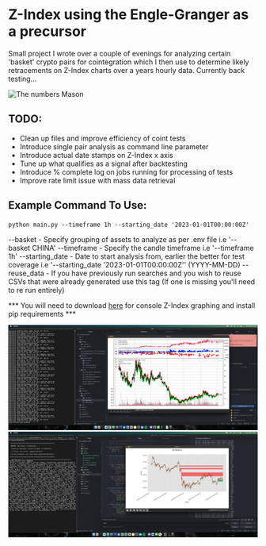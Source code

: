 


# Z-Index using the Engle-Granger as a precursor

Small project I wrote over a couple of evenings for analyzing certain 'basket' crypto
pairs for cointegration which I then use to determine likely retracements on Z-Index
charts over a years hourly data. Currently back testing...

![The numbers Mason](https://tenor.com/view/what-do-they-mean-random-numbers-gif-10654449.gif)

## TODO:
- Clean up files and improve efficiency of coint tests
- Introduce single pair analysis as command line parameter
- Introduce actual date stamps on Z-Index x axis
- Tune up what qualifies as a signal after backtesting
- Introduce % complete log on jobs running for processing of tests
- Improve rate limit issue with mass data retrieval

## Example Command To Use:

```
python main.py --timeframe 1h --starting_date '2023-01-01T00:00:00Z'
```

--basket - Specify grouping of assets to analyze as per .env file i.e '--basket CHINA'
--timeframe - Specify the candle timeframe i.e '--timeframe 1h'
--starting_date - Date to start analysis from, earlier the better for test coverage i.e '--starting_date '2023-01-01T00:00:00Z'' (YYYY-MM-DD)
--reuse_data - If you have previously run searches and you wish to reuse CSVs that were already generated use this tag (If one is missing you'll need to re run entirely)

*** You will need to download [here](https://sourceforge.net/projects/gnuplot/files/gnuplot/5.4.5/) for console Z-Index graphing and install pip requirements ***


![Backtest](https://github.com/CacheMoneyPlaya/backtest-rndm1.0/blob/main/Charts/Screenshot%202022-11-04%20at%2022.52.38.png?raw=true)
![FVG detection](https://github.com/CacheMoneyPlaya/backtest-rndm1.0/blob/main/Charts/Screenshot_2022-11-01_at_19.11.03.png?raw=true)

